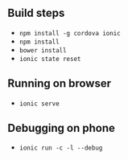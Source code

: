 ## Build steps

* `npm install -g cordova ionic`
* `npm install`
* `bower install`
* `ionic state reset`

## Running on browser

* `ionic serve`

## Debugging on phone

* `ionic run -c -l --debug`